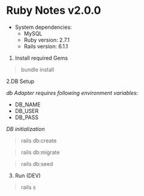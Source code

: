 # Ruby Notes v2.0.0
* System dependencies:
    - MySQL
    - Ruby version: 2.7.1
    - Rails version: 6.1.1
1. Install required Gems
> bundle install

2.DB Setup

_db Adapter requires following environment variables:_

* DB_NAME
* DB_USER
* DB_PASS

_DB initialization_ 

> rails db:create

> rails db:migrate

> rails db:seed

3. Run (DEV)
> rails s
